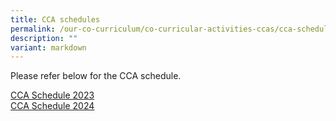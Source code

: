 ```yaml
---
title: CCA schedules
permalink: /our-co-curriculum/co-curricular-activities-ccas/cca-schedule/
description: ""
variant: markdown
---
```

Please refer below&nbsp;for the CCA schedule.&nbsp;

[CCA Schedule 2023](/files/cca%20schedule%202023_june.pdf)<br>
[CCA Schedule 2024](/files/CCA/2024_CCA_Schedule_2Jan2024.pdf)